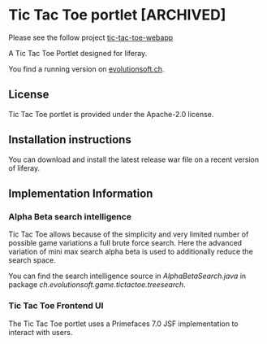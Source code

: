 # Tic Tac Toe portlet [ARCHIVED]

Please see the follow project [tic-tac-toe-webapp](https://github.com/evolutionsoftswiss/tic-tac-toe-webapp)

A Tic Tac Toe Portlet designed for liferay.

You find a running version on [evolutionsoft.ch](https://evolutionsoft.ch/tic-tac-toe).

## License
Tic Tac Toe portlet is provided under the Apache-2.0 license.

## Installation instructions
You can download and install the latest release war file on a recent version of liferay.

## Implementation Information

### Alpha Beta search intelligence
Tic Tac Toe allows because of the simplicity and very limited number of possible game variations a full brute force search.
Here the advanced variation of mini max search alpha beta is used to additionally reduce the search space.

You can find the search intelligence source in *AlphaBetaSearch.java* in package *ch.evolutionsoft.game.tictactoe.treesearch*.

### Tic Tac Toe Frontend UI
The Tic Tac Toe portlet uses a Primefaces 7.0 JSF implementation to interact with users.
